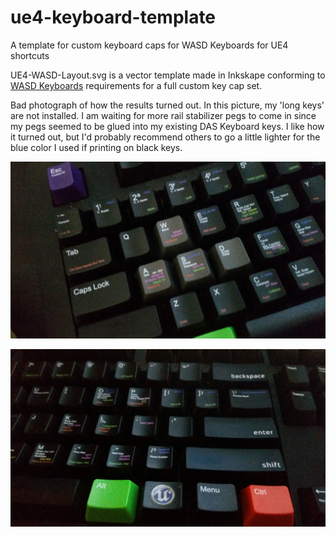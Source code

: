 # ue4-keyboard-template
A template for custom keyboard caps for WASD Keyboards for UE4 shortcuts

UE4-WASD-Layout.svg is a vector template made in Inkskape conforming to [WASD Keyboards](http://www.wasdkeyboards.com) requirements for a full custom key cap set.

Bad photograph of how the results turned out. In this picture, my 'long keys' are not installed. I am waiting for more rail stabilizer pegs to come in since my pegs seemed to be glued into my existing DAS Keyboard keys. I like how it turned out, but I'd probably recommend others to go a little lighter for the blue color I used if printing on black keys.

![Custom Print Sample](/wasd_print_allar.jpg?raw=true)

![Custom Print Sample 2](/wasd_print_allar_2.jpg?raw=true)